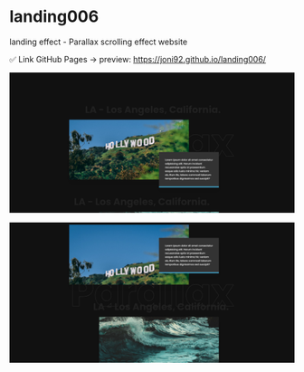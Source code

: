 # landing006
landing effect - Parallax scrolling effect website


✅ Link GitHub Pages -> preview: https://joni92.github.io/landing006/


![preview.png](https://github.com/Joni92/landing006/blob/main/preview01.png)

![preview.png](https://github.com/Joni92/landing006/blob/main/preview02.png)
